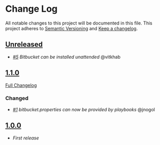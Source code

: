 # Change Log

All notable changes to this project will be documented in this file.
This project adheres to [Semantic Versioning](http://semver.org/) and [Keep a changelog](https://github.com/olivierlacan/keep-a-changelog).

## [Unreleased](https://github.com/idealista/bitbucket-role/tree/develop)
- *[#5](https://github.com/idealista/bitbucket-role/pull/5) Bitbucket can be installed unattended* @vitkhab

## [1.1.0](https://github.com/idealista/bitbucket-role/tree/1.1.0)
[Full Changelog](https://github.com/idealista/bitbucket-role/compare/1.0.0...1.1.0)
### Changed
- *[#1](https://github.com/idealista/bitbucket-role/issues/1) bitbucket.properties can now be provided by playbooks* @jnogol

## [1.0.0](https://github.com/idealista/bitbucket-role/tree/1.0.0)
- *First release*
